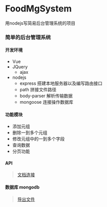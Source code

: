 # FoodMgSystem
用nodejs写简易后台管理系统的项目

### 简单的后台管理系统

#### 开发环境
+ Vue
+ JQuery
    - ajax
+ nodejs
    - express 搭建本地服务器以及编写路由接口
    - path 拼接文件路径
    - body-parser 解析传输数据
    - mongoose 连接操作数据库


#### 功能模块
+ 添加元组
+ 删除一到多个元组
+ 修改元组中的一到多个字段
+ 查询数据
+ 分页功能

#### API

> [文档连接](https://github.com/jvtcit/FoodMgSystem/tree/master/apidoc)

#### 数据库 mongodb

> [导出文件](https://github.com/jvtcit/FoodMgSystem/tree/master/sql)
